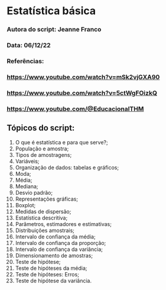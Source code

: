 # Estatística básica

### Autora do script: Jeanne Franco
### Data: 06/12/22
### Referências: 
### https://www.youtube.com/watch?v=mSk2vjGXA90
### https://www.youtube.com/watch?v=5ctWgFOizkQ 
### https://www.youtube.com/@EducacionalTHM

## Tópicos do script:

1. O que é estatística e para que serve?;
2. População e amostra;
3. Tipos de amostragens;
4. Variáveis;
5. Organização de dados: tabelas e gráficos;
6. Moda;
7. Média;
8. Mediana;
9. Desvio padrão;
10. Representações gráficas;
11. Boxplot;
12. Medidas de dispersão;
13. Estatística descritiva;
14. Parâmetros, estimadores e estimativas;
15. Distribuições amostrais;
16. Intervalo de confiança da média;
17. Intervalo de confiança da proporção;
18. Intervalo de confiança da variância;
19. Dimensionamento de amostras;
20. Teste de hipótese;
21. Teste de hipóteses da média;
22. Teste de hipóteses: Erros;
23. Teste de hipótese da variância.

